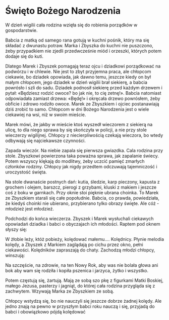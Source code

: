 # Święto Bożego Narodzenia

W dzień wigilii cała rodzina wzięła się do robienia porządków w gospodarstwie.

Babcia z matką od samego rana gotują w kuchni pośnik, który ma się składać z dwunastu potraw. Marka i Zbyszka do kuchni nie puszczono, żeby przypadkiem nie zjedli przedwcześnie miód i orzeszki, których potem dodaje się do kuti.

Dlatego Marek i Zbyszek pomagają teraz ojcu i dziadkowi porządkować na podwórzu i w chlewie. Nie jest to zbyt przyjemna praca, ale chłopcom ciekawie, bo dziadek opowiada, jak dawno temu, jeszcze kiedy on był małym chłopcem, jego dziadek w dzień wigilii brał siekierę, a babcia powrósło i szli do sadu. Dziadek podnosił siekierę przed każdym drzewem i pytał: «Będziesz rodzić owoce? bo jak nie, to cię zetnę!». Babcia natomiast odpowiadała zamiast drzewa: «Będę!» i okręcała drzewo powrósłem, żeby obficie i zdrowo rodziło owoce. Marek ze Zbyszkiem i ojciec postanawiają dziś zrobić to samo. Chłopcom w dni Bożego Narodzenia jest o wiele ciekawiej na wsi, niż w swoim mieście.

Marek mówi, że jakby w mieście ktoś wyszedł wieczorem z siekierą na ulicę, to dla niego sprawa by się skończyła w policji, a nie przy stole wieczerzy wigilijnej. Chłopcy z niecierpliwością czekają wieczora, bo wtedy odbywają się najciekawsze czynności.

Zapada wieczór. Na niebie zapala się pierwsza gwiazdka. Cala rodzina przy stole. Zbyszkowi powierzona taka poważna sprawa, jak zapalanie świecy. Potem wszyscy klękają do modlitwy, żeby uczcić pamięć zmarłych członków rodziny. Chłopcy jak nigdy przedtem odczuwają tajemniczość i uroczystość święta.

Na stole dwanaście postnych dań: kutia, śledzie, karp pieczony, kapusta z grochem i olejem, barszcz, pierogi z grzybami, kluski z makiem i jeszcze coś z boku w garnkach. Przy oknie stoi pięknie ubrana choinka. To Marek ze Zbyszkiem starali się całe popołudnie. Babcia, co prawda, powiedziała, że kiedyś choinki nie ubierano, przybierano tylko obrazy święte. Ale cóż - młodzież jest młodzież.

Podchodzi do końca wieczerza. Zbyszek i Marek wysłuchali ciekawych opowiadań dziadka i babci o obyczajach ich młodości. Raptem pod oknem słyszy się:

W żłobie leży, któż pobieży, kolędować małemu....
Kolędnicy. Płynie melodia kolędy, a Zbyszek z Markiem zaglądają po cichu przez okno, pełni ciekawości. Kolędników zapraszają do chaty. Zachodzą młodzi
chłopcy, winszują:

Na szczęście, na zdrowie, na ten Nowy Rok,
aby was nie bolała głowa ani bok
aby wam się rodziła i kopiła
pszenica i jarzyca, żytko i wszystko.

Potem częstują się, żartują. Mają ze sobą szo pkę z figurkami Matki Boskiej, małego Jezusa, pasterzy i jagniąt, do której cała rodzina przygląda się z zachwytem. Wzywają Marka ze Zbyszkiem ze sobą.

Chłopcy wstydzą się, bo nie nauczyli się jeszcze dobrze żadnej kolędy. Ale jedno znają na pewno w przyszłym babci roku nauczą i się, przyjadą do babci i obowiązkowo pójdą kolędować